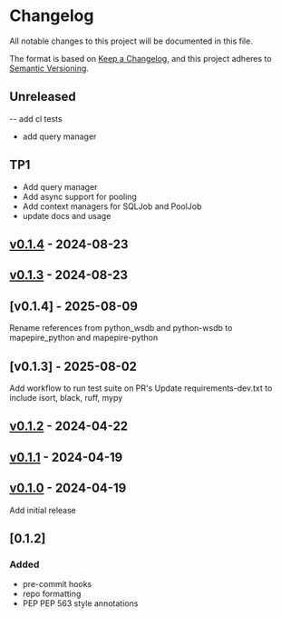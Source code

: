 # Changelog

All notable changes to this project will be documented in this file.

The format is based on [Keep a Changelog](https://keepachangelog.com/en/1.0.0/),
and this project adheres to [Semantic Versioning](https://semver.org/spec/v2.0.0.html).

## Unreleased
-- add cl tests
 - add query manager

## TP1
- Add query manager
- Add async support for pooling
- Add context managers for SQLJob and PoolJob
- update docs and usage

## [v0.1.4](https://github.com/Mapepire-IBMi/mapepire-python/releases/tag/v0.1.4) - 2024-08-23

## [v0.1.3](https://github.com/Mapepire-IBMi/mapepire-python/releases/tag/v0.1.3) - 2024-08-23

## [v0.1.4] - 2025-08-09
Rename references from python_wsdb and python-wsdb to mapepire_python and mapepire-python

## [v0.1.3] - 2025-08-02
Add workflow to run test suite on PR's
Update requirements-dev.txt to include isort, black, ruff, mypy

## [v0.1.2](https://github.com/Mapepire-IBMi/mapepire-python/releases/tag/v0.1.2) - 2024-04-22

## [v0.1.1](https://github.com/Mapepire-IBMi/mapepire-python/releases/tag/v0.1.1) - 2024-04-19

## [v0.1.0](https://github.com/Mapepire-IBMi/mapepire-python/releases/tag/v0.1.0) - 2024-04-19
Add initial release

## [0.1.2] 
### Added 
- pre-commit hooks
- repo formatting
- PEP PEP 563 style annotations
